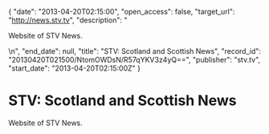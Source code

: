 {
  "date": "2013-04-20T02:15:00", 
  "open_access": false, 
  "target_url": "http://news.stv.tv", 
  "description": "<p>Website of STV News.</p>\n", 
  "end_date": null, 
  "title": "STV: Scotland and Scottish News", 
  "record_id": "20130420T021500/NtomOWDsN/R57qYKV3z4yQ==", 
  "publisher": "stv.tv", 
  "start_date": "2013-04-20T02:15:00Z"
}

# STV: Scotland and Scottish News

<p>Website of STV News.</p>
